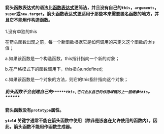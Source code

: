 #### 箭头函数表达式的语法比[函数表达式](https://developer.mozilla.org/zh-CN/docs/Web/JavaScript/Reference/Operators/function)更简洁，并且没有自己的`this`，`arguments`，`super`或`new.target`。箭头函数表达式更适用于那些本来需要匿名函数的地方，并且它不能用作构造函数。

1.没有单独的this

在箭头函数出现之前，每一个新函数根据它是如何调用的来定义这个函数的this值；

a.如果该函数是一个构造函数，this指针指向一个新的对象；

b.在严格模式下的函数调用下，this指向undefined;

c.如果该函数是一个对象的方法，则它的this指针指向这个对象；

##### 箭头函数不会创建自己的`******this,它只会从自己的作用域链的上一层继承this`。******

**箭头函数没有`prototype`属性。**

 **`yield` 关键字通常不能在箭头函数中使用（除非是嵌套在允许使用的函数内）。因此，箭头函数不能用作函数生成器。**

